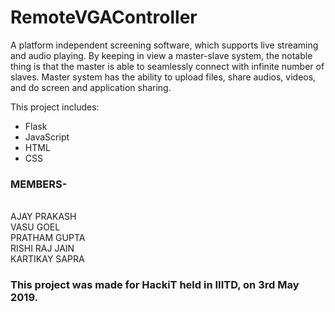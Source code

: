 # RemoteVGAController

A platform independent screening software, which supports live streaming and audio playing. 
By keeping in view a master-slave system, the notable thing is that the master is able to seamlessly connect with infinite number of slaves. Master system has the ability to upload files, share audios, videos, and do screen and application sharing. 

This project includes:
  - Flask
  - JavaScript
  - HTML
  - CSS

### MEMBERS-
<br />
AJAY PRAKASH
<br />
VASU GOEL
<br />
PRATHAM GUPTA
<br />
RISHI RAJ JAIN
<br />
KARTIKAY SAPRA



### This project was made for HackiT held in IIITD, on 3rd May 2019.

